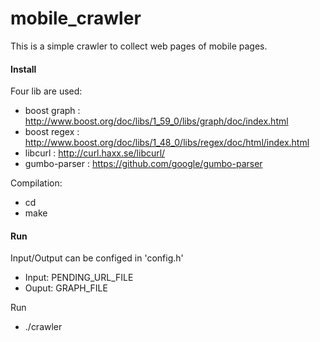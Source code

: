 # mobile_crawler

This is a simple crawler to collect web pages of mobile pages.

#### Install

Four lib are used:

* boost graph : http://www.boost.org/doc/libs/1_59_0/libs/graph/doc/index.html
* boost regex : http://www.boost.org/doc/libs/1_48_0/libs/regex/doc/html/index.html
* libcurl     : http://curl.haxx.se/libcurl/
* gumbo-parser : https://github.com/google/gumbo-parser

Compilation:

* cd <src>
* make


#### Run

Input/Output can be configed in 'config.h'
* Input: PENDING_URL_FILE 
* Ouput: GRAPH_FILE

Run
* ./crawler
